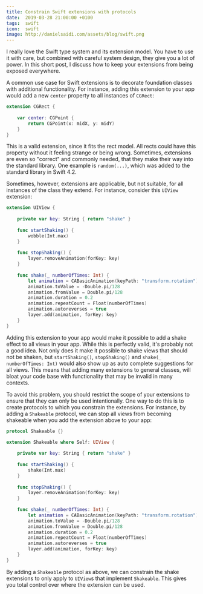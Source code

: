 ```yaml
---
title: Constrain Swift extensions with protocols
date:  2019-03-28 21:00:00 +0100
tags:  swift
icon:  swift
image: http://danielsaidi.com/assets/blog/swift.png
---
```


I really love the Swift type system and its extension model. You have to use it with care, but combined with careful system design, they give you a lot of power. In this short post, I discuss how to keep your extensions from being exposed everywhere.

A common use case for Swift extensions is to decorate foundation classes with additional functionality. For instance, adding this extension to your app would add a new `center` property to all instances of `CGRect`:

```swift
extension CGRect {
    
    var center: CGPoint {
        return CGPoint(x: midX, y: midY)
    }
}
```

This is a valid extension, since it fits the rect model. All rects could have this property without it feeling strange or being wrong. Sometimes, extensions are even so "correct" and commonly needed, that they make their way into the standard library. One example is `random(...)`, which was added to the standard library in Swift 4.2.

Sometimes, however, extensions are applicable, but not suitable, for all instances of the class they extend. For instance, consider this `UIView` extension:

```swift
extension UIView {
    
    private var key: String { return "shake" }
    
    func startShaking() {
        wobble(Int.max)
    }
    
    func stopShaking() {
        layer.removeAnimation(forKey: key)
    }
    
    func shake(_ numberOfTimes: Int) {
        let animation = CABasicAnimation(keyPath: "transform.rotation")
        animation.toValue = -Double.pi/128
        animation.fromValue = Double.pi/128
        animation.duration = 0.2
        animation.repeatCount = Float(numberOfTimes)
        animation.autoreverses = true
        layer.add(animation, forKey: key)
    }
}
```

Adding this extension to your app would make it possible to add a shake effect to all views in your app. While this is perfectly valid, it's probably not a good idea. Not only does it make it possible to shake views that should not be shaken, but `startShaking()`, `stopShaking()` and `shake(_ numberOfTimes: Int)` would also show up as auto complete suggestions for all views. This means that adding many extensions to general classes, will bloat your code base with functionality that may be invalid in many contexts.

To avoid this problem, you should restrict the scope of your extensions to ensure that they can only be used intentionally. One way to do this is to create protocols to which you constrain the extensions. For instance, by adding a `Shakeable` protocol, we can stop all views from becoming shakeable when you add the extension above to your app:

```swift
protocol Shakeable {}

extension Shakeable where Self: UIView {
    
    private var key: String { return "shake" }
    
    func startShaking() {
        shake(Int.max)
    }
    
    func stopShaking() {
        layer.removeAnimation(forKey: key)
    }
    
    func shake(_ numberOfTimes: Int) {
        let animation = CABasicAnimation(keyPath: "transform.rotation")
        animation.toValue = -Double.pi/128
        animation.fromValue = Double.pi/128
        animation.duration = 0.2
        animation.repeatCount = Float(numberOfTimes)
        animation.autoreverses = true
        layer.add(animation, forKey: key)
    }
}
```

By adding a `Shakeable` protocol as above, we can constrain the shake extensions to only apply to `UIView`s that implement `Shakeable`. This gives you total control over where the extension can be used.